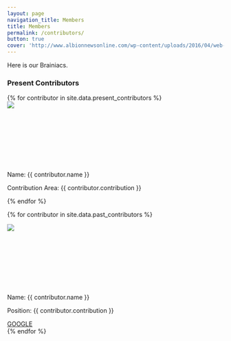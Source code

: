 ```yaml
---
layout: page
navigation_title: Members
title: Members
permalink: /contributors/
button: true
cover: 'http://www.albionnewsonline.com/wp-content/uploads/2016/04/web-4-6-Teammates-logo.jpg'
---
```


Here is our Brainiacs.

<h3>Present Contributors</h3>
<div class="contributors_wrapper">
{% for contributor in site.data.present_contributors %}
<div class="contributors">

<div class="pic" style="height: 130px; width: 130px">
<img src="{{ contributor.photo }}"></div><br>
<p class="name">Name: {{ contributor.name }}</p>
<p class="contribution">Contribution Area: {{ contributor.contribution }}</p>
	

</div>

{% endfor %}
</div>
<div class="contributors_wrapper">
{% for contributor in site.data.past_contributors %}
<div class="contributors">

<div class="pic" style="height: 130px; width: 130px">

<img src="{{ contributor.photo }}"></div><br>

<p class="name">Name: {{ contributor.name }}</p>
<p class="contribution">Position: {{ contributor.contribution }}</p>
<a href="http://www.google.com/" target="_blank">GOOGLE</a>
</div>
{% endfor %}
</div>
